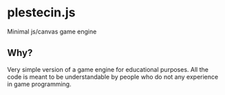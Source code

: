 plestecin.js
============

Minimal js/canvas game engine

Why?
----

Very simple version of a game engine for educational purposes. All the code is meant to be understandable by
people who do not any experience in game programming.